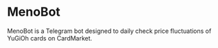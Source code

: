 # MenoBot
MenoBot is a Telegram bot designed to daily check price fluctuations of YuGiOh cards on CardMarket.
